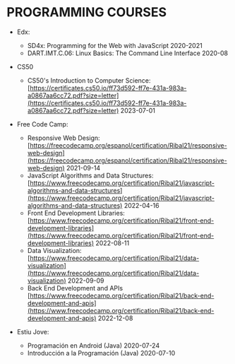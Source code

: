 # PROGRAMMING COURSES
 
- Edx:
  - SD4x: Programming for the Web with JavaScript 2020-2021
  - DART.IMT.C.06: Linux Basics: The Command Line Interface 2020-08
- CS50
  - CS50's Introduction to Computer Science: [https://certificates.cs50.io/ff73d592-ff7e-431a-983a-a0867aa6cc72.pdf?size=letter](https://certificates.cs50.io/ff73d592-ff7e-431a-983a-a0867aa6cc72.pdf?size=letter) 2023-07-01

- Free Code Camp: 
  - Responsive Web Design: [https://freecodecamp.org/espanol/certification/Ribal21/responsive-web-design](https://freecodecamp.org/espanol/certification/Ribal21/responsive-web-design)    2021-09-14
  - JavaScript Algorithms and Data Structures: [https://www.freecodecamp.org/certification/Ribal21/javascript-algorithms-and-data-structures](https://www.freecodecamp.org/certification/Ribal21/javascript-algorithms-and-data-structures) 2022-04-16
  - Front End Development Libraries: [https://www.freecodecamp.org/certification/Ribal21/front-end-development-libraries](https://www.freecodecamp.org/certification/Ribal21/front-end-development-libraries) 2022-08-11
  - Data Visualization: [https://www.freecodecamp.org/certification/Ribal21/data-visualization](https://www.freecodecamp.org/certification/Ribal21/data-visualization) 2022-09-09
  - Back End Development and APIs [https://www.freecodecamp.org/certification/Ribal21/back-end-development-and-apis](https://www.freecodecamp.org/certification/Ribal21/back-end-development-and-apis) 2022-12-08

- Estiu Jove:
  - Programación en Android (Java) 2020-07-24
  - Introducción a la Programación (Java) 2020-07-10
